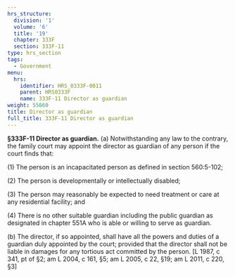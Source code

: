 ```yaml
---
hrs_structure:
  division: '1'
  volume: '6'
  title: '19'
  chapter: 333F
  section: 333F-11
type: hrs_section
tags:
  - Government
menu:
  hrs:
    identifier: HRS_0333F-0011
    parent: HRS0333F
    name: 333F-11 Director as guardian
weight: 55060
title: Director as guardian
full_title: 333F-11 Director as guardian
---
```

**§333F-11 Director as guardian.** (a) Notwithstanding any law to the contrary, the family court may appoint the director as guardian of any person if the court finds that:

(1) The person is an incapacitated person as defined in section 560:5-102;

(2) The person is developmentally or intellectually disabled;

(3) The person may reasonably be expected to need treatment or care at any residential facility; and

(4) There is no other suitable guardian including the public guardian as designated in chapter 551A who is able or willing to serve as guardian.

(b) The director, if so appointed, shall have all the powers and duties of a guardian duly appointed by the court; provided that the director shall not be liable in damages for any tortious act committed by the person. [L 1987, c 341, pt of §2; am L 2004, c 161, §5; am L 2005, c 22, §19; am L 2011, c 220, §3]